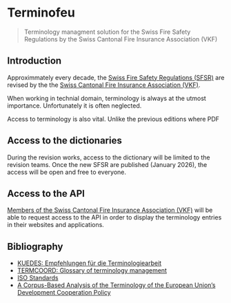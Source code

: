 # Terminofeu

> Terminology managment solution for the Swiss Fire Safety Regulations by the Swiss Cantonal Fire Insurance Association (VKF)

## Introduction

Approximmately every decade, the [Swiss Fire Safety Regulations (SFSR)](https://www.vkg.ch/de/brandschutz/vorschriften-und-register/) are revised by the the [Swiss Cantonal Fire Insurance Association (VKF)](https://www.vkg.ch/de/über-uns/organisationen/).

When working in technial domain, terminology is always at the utmost importance. Unfortunately it is often neglected.

Access to terminology is also vital. Unlike the previous editions where PDF

## Access to the dictionaries

During the revision works, access to the dictionary will be limited to the revision teams. Once the new SFSR are published (January 2026), the access will be open and free to everyone.

## Access to the API

[Members of the Swiss Cantonal Fire Insurance Association (VKF)](https://www.vkg.ch/de/kgv-finden/) will be able to request access to the API in order to display the terminology entries in their websites and applications.

## Bibliography

- [KUEDES: Empfehlungen für die Terminologiearbeit](http://www.cotsoes.org/sites/default/files/KUEDES_Empfehlungen_fuer_die_Terminologiearbeit_Bern_2018.pdf)
- [TERMCOORD: Glossary of terminology management](https://termcoord.wordpress.com/glossaries/glossary-of-terminology-management/)
- [ISO Standards](https://termcoord.eu/terminology-iso-standards/)
- [A Corpus-Based Analysis of the Terminology of the European Union’s Development Cooperation Policy](https://www.peterlang.com/view/title/53660)
